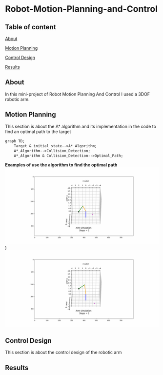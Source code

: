 # Robot-Motion-Planning-and-Control

## Table of content
[About](#about)

[Motion Planning](#motion-planning)

[Control Design](#control-design)

[Results](#results)

## About
In this mini-project of Robot Motion Planning And Control I used a 3DOF robotic arm.

## Motion Planning
This section is about the A* algorithm and its implementation in the code to find an optimal path to the target

```mermaid
graph TD;
    Target & initial_state-->A*_Algorithm;
    A*_Algorithm-->Collision_Detection;
    A*_Algorithm & Collision_Detection-->Optimal_Path;
```

**Examples of use the algorithm to find the optimal path**
![optimal_path_simulation.gif](https://github.com/Itamar-Gold/Robot-Motion-Planning-and-Control/blob/main/images/optimal_path_simulation.gif))![optimal_path_simulation2.gif](https://github.com/Itamar-Gold/Robot-Motion-Planning-and-Control/blob/main/images/optimal_path_simulation2.gif)


## Control Design
This section is about the control design of the robotic arm

## Results

